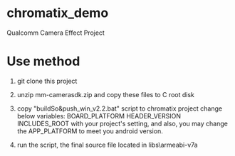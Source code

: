 # chromatix_demo
Qualcomm Camera Effect Project

# Use method 

1. git clone this project

2. unzip mm-camerasdk.zip and copy these files to C root disk

3. copy "buildSo&push_win_v2.2.bat" script to chromatix project
   change below variables:
	BOARD_PLATFORM
	HEADER_VERSION
	INCLUDES_ROOT
   with your project's setting, and also, you may change the APP_PLATFORM to meet you android version.

4. run the script, the final source file located in libs\armeabi-v7a



